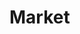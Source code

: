 # Market
<!-- This project requires creating a database in the DB Browser program, the path to which it will be created must be in drive F (you can change the path). -->